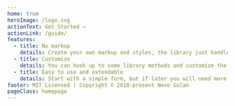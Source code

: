 ```yaml
---
home: true
heroImage: /logo.svg
actionText: Get Started →
actionLink: /guide/
features:
  - title: No markup
    details: Create your own markup and styles, the library just handle the form values and meta data.
  - title: Customize
    details: You can hook up to some library methods and customize the form via options, to letting you chose how your form will behave.
  - title: Easy to use and extendable
    details: Start with a simple form, but if later you will need more, you will have the option to extend the form and make it very flexible and powerful. 
footer: MIT Licensed | Copyright © 2018-present Nevo Golan
pageClass: homepage
---
```

